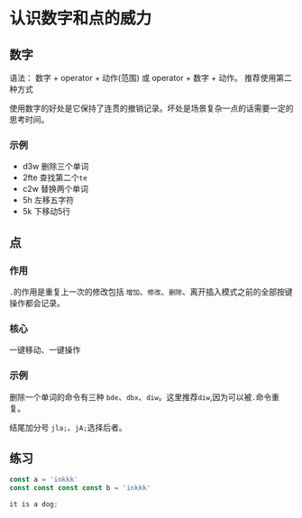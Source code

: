# 认识数字和点的威力

## 数字

语法： 数字 + operator + 动作(范围) 或 operator + 数字 + 动作。
推荐使用第二种方式

使用数字的好处是它保持了连贯的撤销记录。坏处是场景复杂一点的话需要一定的思考时间。

### 示例
* d3w 删除三个单词
* 2fte 查找第二个`te`
* c2w 替换两个单词
* 5h 左移五字符
* 5k 下移动5行

## 点

### 作用
`.`的作用是重复上一次的修改包括 `增加`、`修改`、`删除`、离开插入模式之前的全部按键操作都会记录。

### 核心
一键移动、一键操作

### 示例

删除一个单词的命令有三种 `bde`、`dbx`、`diw`。这里推荐`diw`,因为可以被`.`命令重复。

结尾加分号 `jla;`、`jA;`选择后者。

## 练习

```js
const a = 'inkkk'
const const const const b = 'inkkk'

it is a dog;


```